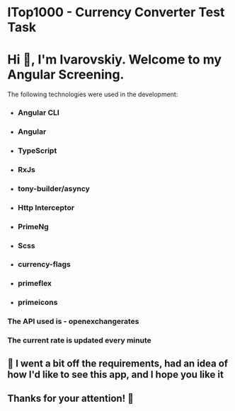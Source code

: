 # ITop1000 - Currency Converter Test Task

# Hi 👋, I'm Ivarovskiy. Welcome to my Angular Screening.

The following technologies were used in the development:

- ### Angular CLI
- ### Angular
- ### TypeScript
- ### RxJs
- ### tony-builder/asyncy
- ### Http Interceptor
- ### PrimeNg
- ### Scss
- ### currency-flags
- ### primeflex
- ### primeicons


### The API used is - openexchangerates
### The current rate is updated every minute

## 📝 I went a bit off the requirements, had an idea of how I'd like to see this app, and I hope you like it

## Thanks for your attention! 🤝
